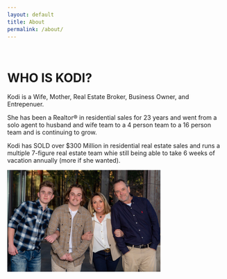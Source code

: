 ```yaml
---
layout: default
title: About
permalink: /about/
---
```


<br>
<h1>WHO IS KODI?</h1>
Kodi is a Wife, Mother, Real Estate Broker, Business Owner, and Entrepenuer.

She has been a Realtor®️ in residential sales for 23 years and went from a solo agent to husband and wife team to a 4 person team to a 16 person team and is continuing to grow.

Kodi has SOLD over $300 Million in residential real estate sales and runs a multiple 7-figure real estate team whie still being able to take 6 weeks of vacation annually (more if she wanted).

<a><img src="/img/family.jpg" width="70%"></a>